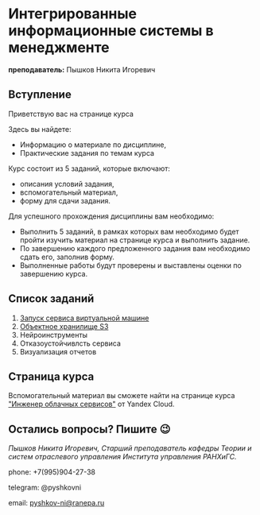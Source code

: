 # Интегрированные информационные системы в менеджменте

**преподаватель:** Пышков Никита Игоревич

## Вступление

Приветствую вас на странице курса

Здесь вы найдете:

* Информацию о материале по дисциплине,
* Практические задания по темам курса

Курс состоит из 5 заданий, которые включают:

* описания условий задания,
* вспомогательный материал,
* форму для сдачи задания.

Для успешного прохождения дисциплины вам необходимо:

* Выполнить 5 заданий, в рамках которых вам необходимо будет пройти изучить материал на странице курса и выполнить задание.
* По завершению каждого предложенного задания вам необходимо сдать его, заполнив форму.
* Выполненные работы будут проверены и выставлены оценки по завершению курса.

## Список заданий

1. [Запуск сервиса виртуальной машине](vm.md)
2. [Объектное хранилище S3](s3.md)
3. Нейроинструменты
4. Отказоустойчивлсть сервиса
5. Визуализация отчетов

## Страница курса

Вспомогательный материал вы сможете найти на странице курса ["Инженер облачных сервисов"](https://start.practicum.yandex/ycloud/) от Yandex Cloud.

## Остались вопросы? Пишите 😉

_Пышков Никита Игоревич,_
_Старший преподаватель кафедры Теории и систем отраслевого управления_
_Института управления РАНХиГС._

phone: +7(995)904-27-38

telegram: @pyshkovni

email: pyshkov-ni@ranepa.ru
